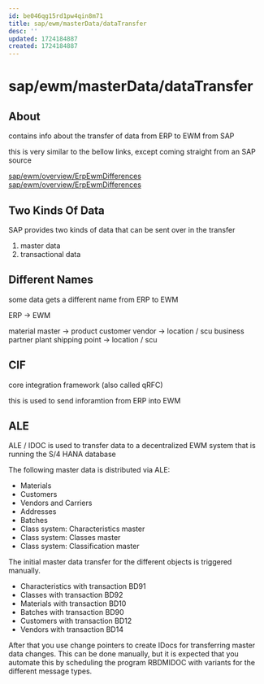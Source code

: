 ```yaml
---
id: be046qg15rd1pw4qin8m71
title: sap/ewm/masterData/dataTransfer
desc: ''
updated: 1724184887
created: 1724184887
---
```

# sap/ewm/masterData/dataTransfer

## About

contains info about the transfer of data from ERP to EWM
from SAP

this is very similar to the bellow links, except coming straight from an SAP
source

[sap/ewm/overview/ErpEwmDifferences](../overview/ErpEwmDifferences.md)
[sap/ewm/overview/ErpEwmDifferences](../overview/ErpEwmDifferences)


## Two Kinds Of Data

SAP provides two kinds of data that can be sent over in the transfer

1. master data
2. transactional data

## Different Names

some data gets a different name from ERP to EWM

ERP -> EWM

material master -> product
customer vendor -> location / scu business partner
plant shipping point -> location / scu

## CIF

core integration framework (also called qRFC)

this is used to send inforamtion from ERP into EWM


## ALE

ALE / IDOC is used to transfer data to a decentralized EWM system that is running
the S/4 HANA database

The following master data is distributed via ALE:

- Materials
- Customers
- Vendors and Carriers
- Addresses
- Batches
- Class system: Characteristics master
- Class system: Classes master
- Class system: Classification master


The initial master data transfer for the different objects is triggered manually.

- Characteristics with transaction BD91
- Classes with transaction BD92
- Materials with transaction BD10
- Batches with transaction BD90
- Customers with transaction BD12
- Vendors with transaction BD14

After that you use change pointers to create IDocs for transferring
master data changes. This can be done manually, but it is
expected that you automate this by scheduling the program RBDMIDOC with
variants for the different message types.


